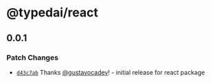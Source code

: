 # @typedai/react

## 0.0.1

### Patch Changes

- [`d43c7ab`](https://github.com/typedai/typedai/commit/d43c7ab09699be21ff603d99c724daf7a7eeb62e) Thanks [@gustavocadev](https://github.com/gustavocadev)! - initial release for react package
